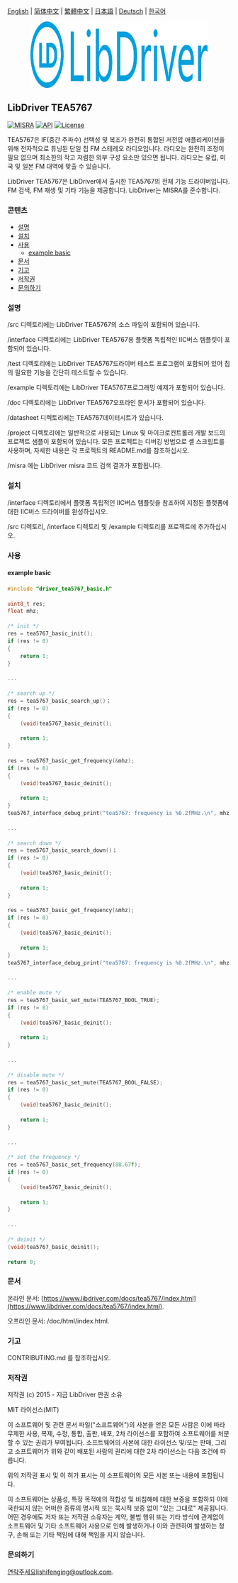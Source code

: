 [English](/README.md) | [ 简体中文](/README_zh-Hans.md) | [繁體中文](/README_zh-Hant.md) | [日本語](/README_ja.md) | [Deutsch](/README_de.md) | [한국어](/README_ko.md)

<div align=center>
<img src="/doc/image/logo.svg" width="400" height="150"/>
</div>

## LibDriver TEA5767

[![MISRA](https://img.shields.io/badge/misra-compliant-brightgreen.svg)](/misra/README.md) [![API](https://img.shields.io/badge/api-reference-blue.svg)](https://www.libdriver.com/docs/tea5767/index.html) [![License](https://img.shields.io/badge/license-MIT-brightgreen.svg)](/LICENSE)

TEA5767은 IF(중간 주파수) 선택성 및 복조가 완전히 통합된 저전압 애플리케이션을 위해 전자적으로 튜닝된 단일 칩 FM 스테레오 라디오입니다. 라디오는 완전히 조정이 필요 없으며 최소한의 작고 저렴한 외부 구성 요소만 있으면 됩니다. 라디오는 유럽, 미국 및 일본 FM 대역에 맞출 수 있습니다.

LibDriver TEA5767은 LibDriver에서 출시한 TEA5767의 전체 기능 드라이버입니다. FM 검색, FM 재생 및 기타 기능을 제공합니다. LibDriver는 MISRA를 준수합니다.

### 콘텐츠

  - [설명](#설명)
  - [설치](#설치)
  - [사용](#사용)
    - [example basic](#example-basic)
  - [문서](#문서)
  - [기고](#기고)
  - [저작권](#저작권)
  - [문의하기](#문의하기)

### 설명

/src 디렉토리에는 LibDriver TEA5767의 소스 파일이 포함되어 있습니다.

/interface 디렉토리에는 LibDriver TEA5767용 플랫폼 독립적인 IIC버스 템플릿이 포함되어 있습니다.

/test 디렉토리에는 LibDriver TEA5767드라이버 테스트 프로그램이 포함되어 있어 칩의 필요한 기능을 간단히 테스트할 수 있습니다.

/example 디렉토리에는 LibDriver TEA5767프로그래밍 예제가 포함되어 있습니다.

/doc 디렉토리에는 LibDriver TEA5767오프라인 문서가 포함되어 있습니다.

/datasheet 디렉토리에는 TEA5767데이터시트가 있습니다.

/project 디렉토리에는 일반적으로 사용되는 Linux 및 마이크로컨트롤러 개발 보드의 프로젝트 샘플이 포함되어 있습니다. 모든 프로젝트는 디버깅 방법으로 셸 스크립트를 사용하며, 자세한 내용은 각 프로젝트의 README.md를 참조하십시오.

/misra 에는 LibDriver misra 코드 검색 결과가 포함됩니다.

### 설치

/interface 디렉토리에서 플랫폼 독립적인 IIC버스 템플릿을 참조하여 지정된 플랫폼에 대한 IIC버스 드라이버를 완성하십시오.

/src 디렉토리, /interface 디렉토리 및 /example 디렉토리를 프로젝트에 추가하십시오.

### 사용

#### example basic

```C
#include "driver_tea5767_basic.h"

uint8_t res;
float mhz;

/* init */
res = tea5767_basic_init();
if (res != 0)
{
    return 1;
}

...

/* search up */
res = tea5767_basic_search_up()；
if (res != 0)
{
    (void)tea5767_basic_deinit();
    
    return 1;
}

res = tea5767_basic_get_frequency(&mhz);
if (res != 0)
{
    (void)tea5767_basic_deinit();
    
    return 1;
}
tea5767_interface_debug_print("tea5767: frequency is %0.2fMHz.\n", mhz);

...

/* search down */
res = tea5767_basic_search_down()；
if (res != 0)
{
    (void)tea5767_basic_deinit();
    
    return 1;
}

res = tea5767_basic_get_frequency(&mhz);
if (res != 0)
{
    (void)tea5767_basic_deinit();
    
    return 1;
}
tea5767_interface_debug_print("tea5767: frequency is %0.2fMHz.\n", mhz);

...

/* enable mute */
res = tea5767_basic_set_mute(TEA5767_BOOL_TRUE);
if (res != 0)
{
    (void)tea5767_basic_deinit();
    
    return 1;
}

...

/* disable mute */
res = tea5767_basic_set_mute(TEA5767_BOOL_FALSE);
if (res != 0)
{
    (void)tea5767_basic_deinit();
    
    return 1;
}

...

/* set the frequency */
res = tea5767_basic_set_frequency(88.67f);
if (res != 0)
{
    (void)tea5767_basic_deinit();
    
    return 1;
}

...

/* deinit */
(void)tea5767_basic_deinit();

return 0;
```

### 문서

온라인 문서: [https://www.libdriver.com/docs/tea5767/index.html](https://www.libdriver.com/docs/tea5767/index.html).

오프라인 문서: /doc/html/index.html.

### 기고

CONTRIBUTING.md 를 참조하십시오.

### 저작권

저작권 (c) 2015 - 지금 LibDriver 판권 소유

MIT 라이선스(MIT)

이 소프트웨어 및 관련 문서 파일("소프트웨어")의 사본을 얻은 모든 사람은 이에 따라 무제한 사용, 복제, 수정, 통합, 출판, 배포, 2차 라이선스를 포함하여 소프트웨어를 처분할 수 있는 권리가 부여됩니다. 소프트웨어의 사본에 대한 라이선스 및/또는 판매, 그리고 소프트웨어가 위와 같이 배포된 사람의 권리에 대한 2차 라이선스는 다음 조건에 따릅니다.

위의 저작권 표시 및 이 허가 표시는 이 소프트웨어의 모든 사본 또는 내용에 포함됩니다.

이 소프트웨어는 상품성, 특정 목적에의 적합성 및 비침해에 대한 보증을 포함하되 이에 국한되지 않는 어떠한 종류의 명시적 또는 묵시적 보증 없이 "있는 그대로" 제공됩니다. 어떤 경우에도 저자 또는 저작권 소유자는 계약, 불법 행위 또는 기타 방식에 관계없이 소프트웨어 및 기타 소프트웨어 사용으로 인해 발생하거나 이와 관련하여 발생하는 청구, 손해 또는 기타 책임에 대해 책임을 지지 않습니다.

### 문의하기

연락주세요lishifenging@outlook.com.